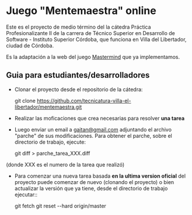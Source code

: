 Juego "Mentemaestra" online
============================

Este es el proyecto de medio término del la cátedra Práctica Profesionalizante II de la carrera de Técnico Superior en Desarrollo de Software - Instituto Superior Córdoba, que funciona en Villa del Libertador, ciudad de Córdoba.

Es la adaptación a la web del juego [Mastermind](https://github.com/tecnicatura-villa-el-libertador/mastermind) que ya implementamos.

Guia para estudiantes/desarrolladores
-------------------------------------

- Clonar el proyecto desde el repositorio de la cátedra:

    git clone https://github.com/tecnicatura-villa-el-libertador/mentemaestra.git

- Realizar las moficaciones que crea necesarias para resolver **una tarea**

- Luego enviar  un email a gaitan@gmail.com  adjuntando el archivo "parche" de sus modificaciones. Para obtener el parche, sobre el directorio de trabajo, ejecute:

    git diff > parche_tarea_XXX.diff

(donde XXX es el numero de la tarea que realizó)

- Para comenzar una nueva tarea basada **en la ultima version oficial** del proyecto puede comenzar de nuevo (clonando el proyecto) o bien actualizar la versión que ya tiene, desde el directorio de trabajo ejecutar::

    git fetch
    git reset --hard origin/master


